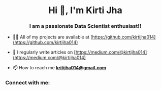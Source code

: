 <h1 align="center">Hi 👋, I'm Kirti Jha</h1>
<h3 align="center">I am a passionate Data Scientist enthusiast!!</h3>

- 👨‍💻 All of my projects are available at [https://github.com/kirtijha014](https://github.com/kirtijha014)

- 📝 I regularly write articles on [https://medium.com/@kirtijha014](https://medium.com/@kirtijha014)

- 📫 How to reach me **kritijha014@gmail.com**

<h3 align="left">Connect with me:</h3>
<p align="left">
<a href="https://medium.com/https://medium.com/@kirtijha014" target
wyc-btqu-mgi
